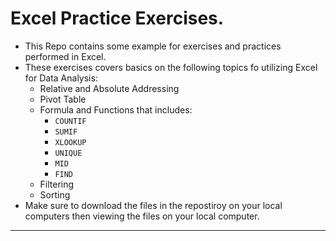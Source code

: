 # Excel Practice Exercises.
* This Repo contains some example for exercises and practices performed in Excel. 
* These exercises covers basics on the following topics fo utilizing Excel for Data Analysis:
    * Relative and Absolute Addressing
    * Pivot Table
    * Formula and Functions that includes:
        * `COUNTIF`
        * `SUMIF`
        * `XLOOKUP`
        * `UNIQUE` 
        * `MID`
        * `FIND`
    * Filtering 
    * Sorting
* Make sure to download the files in the repostiroy on your local computers then viewing the files on your local computer. 
***